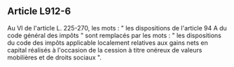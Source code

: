 Article L912-6
----
Au VI de l'article L. 225-270, les mots : " les dispositions de l'article 94 A
du code général des impôts " sont remplacés par les mots : " les dispositions du
code des impôts applicable localement relatives aux gains nets en capital
réalisés à l'occasion de la cession à titre onéreux de valeurs mobilières et de
droits sociaux ".
